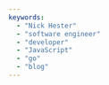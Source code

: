 ```yaml
---
keywords:
  - "Nick Hester"
  - "software engineer"
  - "developer"
  - "JavaScript"
  - "go"
  - "blog"
---
```

